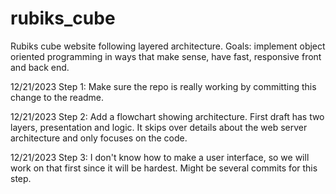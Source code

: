 # rubiks_cube
Rubiks cube website following layered architecture. Goals: implement object oriented programming in ways that make sense, have fast, responsive front and back end.

12/21/2023
Step 1: Make sure the repo is really working by committing this change to the readme.

12/21/2023
Step 2: Add a flowchart showing architecture. First draft has two layers, presentation and logic. It skips over details about the web server architecture and only focuses on the code.

12/21/2023
Step 3: I don't know how to make a user interface, so we will work on that first since it will be hardest. Might be several commits for this step.